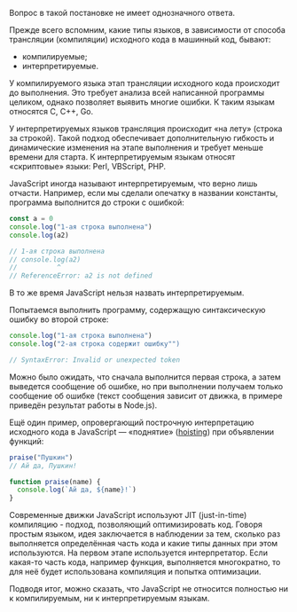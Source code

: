 Вопрос в такой постановке не имеет однозначного ответа.

Прежде всего вспомним, какие типы языков, в зависимости от способа трансляции (компиляции) исходного кода в машинный код, бывают:

- компилируемые;
- интерпретируемые.

У компилируемого языка этап трансляции исходного кода происходит до выполнения. Это требует анализа всей написанной программы целиком, однако позволяет выявить многие ошибки. К таким языкам относятся C, C++, Go.

У интерпретируемых языков трансляция происходит «на лету» (строка за строкой). Такой подход обеспечивает дополнительную гибкость и динамические изменения на этапе выполнения и требует меньше времени для старта. К интерпретируемым языкам относят «скриптовые» языки: Perl, VBScript, PHP.

JavaScript иногда называют интерпретируемым, что верно лишь отчасти. Например, если мы сделали опечатку в названии константы, программа выполнится до строки с ошибкой:

```js
const a = 0
console.log("1-ая строка выполнена")
console.log(a2)

// 1-ая строка выполнена
// console.log(a2)
//          ^
// ReferenceError: a2 is not defined
```

В то же время JavaScript нельзя назвать интерпретируемым.

Попытаемся выполнить программу, содержащую синтаксическую ошибку во второй строке:

```js
console.log("1-ая строка выполнена")
console.log("2-ая строка содержит ошибку"")

// SyntaxError: Invalid or unexpected token
```

Можно было ожидать, что сначала выполнится первая строка, а затем выведется сообщение об ошибке, но при выполнении получаем только сообщение об ошибке (текст сообщения зависит от движка, в примере приведён результат работы в Node.js).

Ещё один пример, опровергающий построчную интерпретацию исходного кода в JavaScript — «поднятие» ([hoisting](js/closures/#podnyatie-peremennyh-hoisting)) при объявлении функций:

```js
praise("Пушкин")
// Ай да, Пушкин!

function praise(name) {
  console.log(`Ай да, ${name}!`)
}
```

Современные движки JavaScript используют JIT (just-in-time) компиляцию - подход, позволяющий оптимизировать код. Говоря простым языком, идея заключается в наблюдении за тем, сколько раз выполняется определённая часть кода и какие типы данных при этом используются.
На первом этапе используется интерпретатор. Если какая-то часть кода, например функция, выполняется многократно, то для неё будет использована компиляция и попытка оптимизации.

Подводя итог, можно сказать, что JavaScript не относится полностью ни к компилируемым, ни к интерпретируемым языкам.
